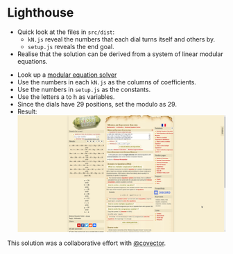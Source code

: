 # Lighthouse

* Quick look at the files in ```src/dist```: 
    * ```kN.js``` reveal the numbers that each dial turns itself and others by. 
    * ```setup.js``` reveals the end goal. 
* Realise that the solution can be derived from a system of linear modular equations. 
<!---
* Try to do it by hand for god knows how long. 
* Mess up multiple times. 
* Realise that you switched the rows and columns. 
* Give up momentarily from burnout. 
* Realize there is probably a modular equation solver. 
* flag{why_d1d_1_ju57_d0_7h47}
--->
* Look up a [modular equation solver](https://www.dcode.fr/modular-equation-solver)
* Use the numbers in each ```kN.js``` as the columns of coefficients. 
* Use the numbers in ```setup.js``` as the constants. 
* Use the letters a to h as variables. 
* Since the dials have 29 positions, set the modulo as 29. 
* Result: 
![Modular equation solver results](Images/modular-equation-solver.png)

This solution was a collaborative effort with [@covector](https://github.com/covector). 
